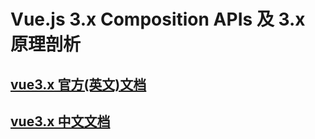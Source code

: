 # Vue.js 3.x Composition APIs 及 3.x 原理剖析

## [vue3.x 官方(英文)文档](https://v3.vuejs.org/guide/installation.html)

## [vue3.x 中文文档](https://www.vue3js.cn/docs/zh/guide/installation.html)

